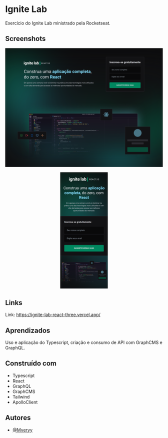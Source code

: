 # Ignite Lab

Exercício do Ignite Lab ministrado pela Rocketseat.

## Screenshots

![](./public/screenshots/desktop-subscribe.png)
<p align="center">
<img width="30%" src="./public/screenshots/mobile-subscribe.png">
</p>

## Links

Link: https://ignite-lab-react-three.vercel.app/

## Aprendizados

Uso e aplicação do Typescript, criação e consumo de API com GraphCMS e GraphQL.

## Construído com

-   Typescript 
-   React
-   GraphQL
-   GraphCMS
-   Tailwind
-   ApolloClient

## Autores

-   [@Mveryy](https://github.com/Mveryy)
